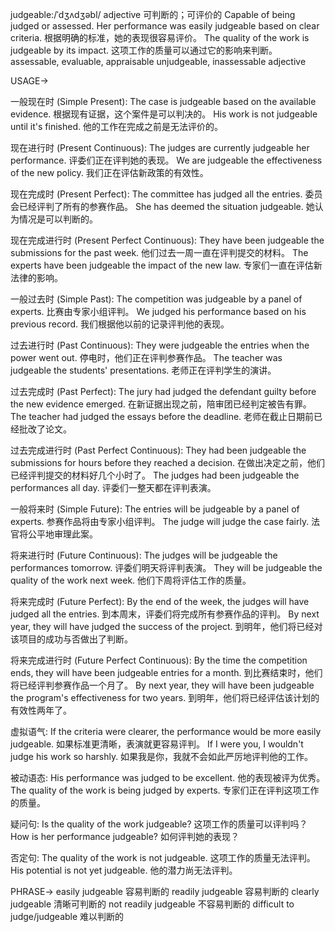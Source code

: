judgeable:/ˈdʒʌdʒəbl/
adjective
可判断的；可评价的
Capable of being judged or assessed.
Her performance was easily judgeable based on clear criteria.  根据明确的标准，她的表现很容易评价。
The quality of the work is judgeable by its impact.  这项工作的质量可以通过它的影响来判断。
assessable, evaluable, appraisable
unjudgeable,  inassessable
adjective


USAGE->

一般现在时 (Simple Present):
The case is judgeable based on the available evidence.  根据现有证据，这个案件是可以判决的。
His work is not judgeable until it's finished.  他的工作在完成之前是无法评价的。


现在进行时 (Present Continuous):
The judges are currently judgeable her performance.  评委们正在评判她的表现。
We are judgeable the effectiveness of the new policy.  我们正在评估新政策的有效性。

现在完成时 (Present Perfect):
The committee has judged all the entries. 委员会已经评判了所有的参赛作品。
She has deemed the situation judgeable. 她认为情况是可以判断的。

现在完成进行时 (Present Perfect Continuous):
They have been judgeable the submissions for the past week.  他们过去一周一直在评判提交的材料。
The experts have been judgeable the impact of the new law. 专家们一直在评估新法律的影响。


一般过去时 (Simple Past):
The competition was judgeable by a panel of experts.  比赛由专家小组评判。
We judged his performance based on his previous record.  我们根据他以前的记录评判他的表现。

过去进行时 (Past Continuous):
They were judgeable the entries when the power went out.  停电时，他们正在评判参赛作品。
The teacher was judgeable the students' presentations.  老师正在评判学生的演讲。

过去完成时 (Past Perfect):
The jury had judged the defendant guilty before the new evidence emerged.  在新证据出现之前，陪审团已经判定被告有罪。
The teacher had judged the essays before the deadline.  老师在截止日期前已经批改了论文。

过去完成进行时 (Past Perfect Continuous):
They had been judgeable the submissions for hours before they reached a decision.  在做出决定之前，他们已经评判提交的材料好几个小时了。
The judges had been judgeable the performances all day.  评委们一整天都在评判表演。


一般将来时 (Simple Future):
The entries will be judgeable by a panel of experts.  参赛作品将由专家小组评判。
The judge will judge the case fairly.  法官将公平地审理此案。

将来进行时 (Future Continuous):
The judges will be judgeable the performances tomorrow.  评委们明天将评判表演。
They will be judgeable the quality of the work next week.  他们下周将评估工作的质量。

将来完成时 (Future Perfect):
By the end of the week, the judges will have judged all the entries.  到本周末，评委们将完成所有参赛作品的评判。
By next year, they will have judged the success of the project.  到明年，他们将已经对该项目的成功与否做出了判断。

将来完成进行时 (Future Perfect Continuous):
By the time the competition ends, they will have been judgeable entries for a month.  到比赛结束时，他们将已经评判参赛作品一个月了。
By next year, they will have been judgeable the program's effectiveness for two years. 到明年，他们将已经评估该计划的有效性两年了。

虚拟语气:
If the criteria were clearer, the performance would be more easily judgeable. 如果标准更清晰，表演就更容易评判。
If I were you, I wouldn't judge his work so harshly.  如果我是你，我就不会如此严厉地评判他的工作。


被动语态:
His performance was judged to be excellent.  他的表现被评为优秀。
The quality of the work is being judged by experts.  专家们正在评判这项工作的质量。


疑问句:
Is the quality of the work judgeable?  这项工作的质量可以评判吗？
How is her performance judgeable?  如何评判她的表现？


否定句:
The quality of the work is not judgeable.  这项工作的质量无法评判。
His potential is not yet judgeable.  他的潜力尚无法评判。



PHRASE->
easily judgeable  容易判断的
readily judgeable  容易判断的
clearly judgeable  清晰可判断的
not readily judgeable  不容易判断的
difficult to judge/judgeable  难以判断的
